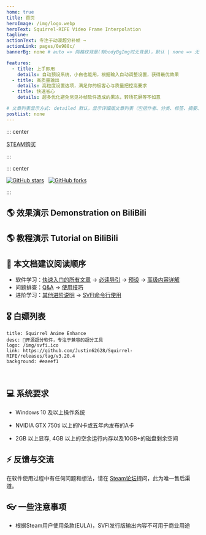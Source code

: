 ```yaml
---
home: true
title: 首页
heroImage: /img/logo.webp
heroText: Squirrel-RIFE Video Frame Interpolation
tagline:
actionText: 专注于动漫超分补帧 →
actionLink: pages/0e988c/
bannerBg: none # auto => 网格纹背景(有bodyBgImg时无背景)，默认 | none => 无 | '大图地址' | background: 自定义背景样式       提示：如发现文本颜色不适应你的背景时可以到palette.styl修改$bannerTextColor变量

features:
  - title: 上手即用
    details: 自动预设系统，小白也能用，根据输入自动调整设置，获得最优效果
  - title: 高质量输出
    details: 高粒度设置选项，满足你的极客心与质量把控高要求
  - title: 快速省心
    details: 超多优化避免常见补帧软件造成的果冻，转场花屏等不如意

# 文章列表显示方式: detailed 默认，显示详细版文章列表（包括作者、分类、标签、摘要、分页等）| simple => 显示简约版文章列表（仅标题和日期）| none 不显示文章列表
postList: none
---
```


::: center
<p>
  <a class="crab-become-sponsor" href="https://store.steampowered.com/app/1692080/SVFI/">STEAM购买</a>
</p>
:::

<br/>

::: center
<p>
  <a href="https://github.com/Justin62628/Squirrel-RIFE" target="_blank"><img src='https://img.shields.io/github/stars/Justin62628/Squirrel-RIFE' alt='GitHub stars' class="no-zoom"></a>
  &nbsp;
  <a href="https://github.com/Justin62628/Squirrel-RIFE" target="_blank"><img src='https://img.shields.io/github/forks/Justin62628/Squirrel-RIFE' alt='GitHub forks' class="no-zoom"></a>
</p>
:::

## 🌎 效果演示 Demonstration on BiliBili

<cardList :items="[
{
	img: '/img/bilibili/yuan.jpg',
    name: '《原神》',
	desc: '剧情CM短片 8K60帧 SVFI补帧超分',
	link: 'https://www.bilibili.com/video/BV1FS4y1C7RD',
	author: 'SVFI视觉 ',
	avatar: '/img/svfi.ico'
},
{
	img: '/img/bilibili/umaron.jpg',
	name: '赛马娘',
	desc: '第二季 NCOP 8K60帧',
	link: 'https://www.bilibili.com/video/BV1QY411b7e4',
	author: 'SVFI视觉',
	avatar: '/img/svfi.ico',
},
{
	img: '/img/bilibili/emilia.jpg',
	name: 'Re：从零开始的异世界生活',
	desc: '第二季后半 NCED Believe in you',
	link: 'https://www.bilibili.com/video/BV1kF411p7FB',
	author: 'SVFI视觉',
	avatar: '/img/svfi.ico'
}
]"/>

## 🌎 教程演示 Tutorial on BiliBili

<cardList :items="[
{
	img: '/img/bilibili/SVFI6.0.jpg',
    name: '使用教程',
	desc: 'SVFI 6.0版本简明使用教程',
	link: 'https://www.bilibili.com/video/BV1jM411f778',
	author: 'SVFI视觉 ',
	avatar: '/img/svfi.ico'
},
{
	img: '/img/bilibili/option.jpg',
	name: '选项教程',
	desc: '软件选项详细讲解',
	link: 'https://www.bilibili.com/video/BV1NP4y1m7zk',
	author: 'SVFI视觉',
	avatar: '/img/svfi.ico',
},
{
	img: '/img/bilibili/Settings.jpg',
	name: '设置教程',
	desc: '重复帧去除功能演示+如何设置',
	link: 'https://www.bilibili.com/video/BV1Gt4y1G7Un',
	author: 'SVFI视觉',
	avatar: '/img/svfi.ico'
}
]"/>

## 📕 本文档建议阅读顺序

- 软件学习：[快速入门的所有文章](/pages/fps-resolution-bitrate/) -> [必读导引](/pages/mustread/) -> [预设](/pages/svfi-presets/) -> [高级内容详解](/pages/advanced-settings/)
- 问题排查：[Q&A](/pages/QA/) -> [使用技巧](/pages/useful-tips/)
- 进阶学习：[其他进阶说明](/pages/other-advanced-settings/) -> [SVFI命令行使用](/pages/svfi-cli/)


## 🎖 白嫖列表

```component VPCard
title: Squirrel Anime Enhance
desc: 🚀开源超分软件，专注于兼容的超分工具
logo: /img/svfi.ico
link: https://github.com/Justin62628/Squirrel-RIFE/releases/tag/v3.20.4
background: #eaeef1
```



<br/>

## 💻 系统要求

- Windows 10 及以上操作系统

- NVIDIA GTX 750ti 以上的N卡或五年内发布的A卡

- 2GB 以上显存, 4GB 以上的空余运行内存以及10GB+的磁盘剩余空间

## ⚡ 反馈与交流

在软件使用过程中有任何问题和想法，请在 [Steam论坛](https://steamcommunity.com/app/1692080/discussions/1/)提问，此为唯一售后渠道。

## 👓 一些注意事项

- 根据Steam用户使用条款(EULA)，SVFI发行版输出内容不可用于商业用途
